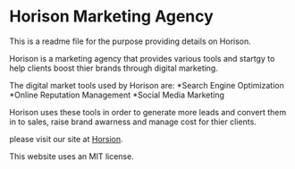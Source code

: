 # Horison Marketing Agency

This is a readme file for the purpose providing details on Horison.

Horison is a marketing agency that provides various tools and startgy to help clients boost thier brands through digital marketing.

The digital market tools used by Horison are:
*Search Engine Optimization
*Online Reputation Management
*Social Media Marketing

Horison uses these tools in order to generate more leads and convert them in to sales, raise brand awarness and manage cost for thier clients.

please visit our site at [Horsion](https://laithalwani.github.io/horison-marketing-agency/).

This website uses an MIT license.
